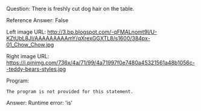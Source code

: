 Question: There is freshly cut dog hair on the table.

Reference Answer: False

Left image URL: http://3.bp.blogspot.com/-qFMALnomt9I/U-KZtUbL8JI/AAAAAAAAAmY/qXrexGGXTL8/s1600/384px-01_Chow_Chow.jpg

Right image URL: https://i.pinimg.com/736x/4a/71/99/4a71997f0e7480a45321561a48b1056c--teddy-bears-styles.jpg

Program:

```
The program is not provided for this statement.
```
Answer: Runtime error: 'is'

